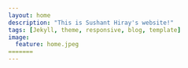 ```yaml
---
layout: home
description: "This is Sushant Hiray's website!"
tags: [Jekyll, theme, responsive, blog, template]
image:
  feature: home.jpeg
=======
---
```

